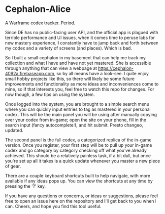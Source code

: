 # Cephalon-Alice
A Warframe codex tracker. Period.

Since DE has no public-facing user API, and the official app is plagued with terrible performance and UI issues, when it comes time to peruse labs for new mastery experience, I constantly have to jump back and forth between my codex and a variety of screens (and places). Which is bad.

So I built a small cephalon in my basement that can help me track my collection and what I have and have not yet mastered. She is accessible through anything that can view a webpage at https://cephalon-4092a.firebaseapp.com, so by all means have a look-see. I quite enjoy small hobby projects like this, so there will likely be some future improvements and functionality as more ideas and inconveniences come to mine, so if that interests you, feel free to watch this repo for changes. For now though, a few tips on using the system.

Once logged into the system, you are brought to a simple search menu where you can quickly input entries to tag as mastered in your personal codex. This will be the main panel you will be using after manually copying over your codex from in-game; open the site on your phone, fill in the search input (fancy autocomplete!), and hit submit. Presto changeo, updated.

The second panel is the full codex, a categorized replica of the in-game version. Once you register, your first step will be to pull up your in-game codex and go category by category checking off what you've already achieved. This should be a relatively painless task, if a bit dull, but once you're set up all it takes is a quick update whenever you master a new piece of gear.

There are a couple keyboard shortcuts built to help navigate, with more available if any ideas pops up. You can view the shortcuts at any time by pressing the '?' key.

If you have any questions or concerns, or ideas or suggestions, please feel free to open an issue here on the repository and I'll get back to you when I can. Cheers, and hope you find this tool useful.
